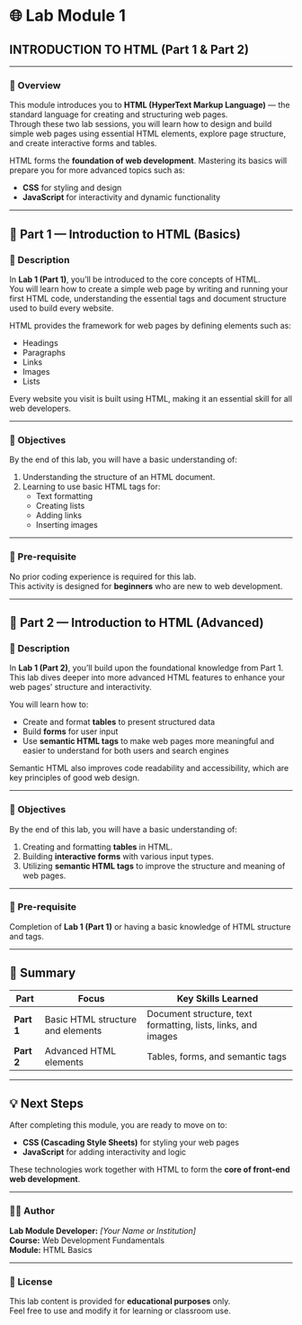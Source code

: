 # 🌐 Lab Module 1  
## INTRODUCTION TO HTML (Part 1 & Part 2)

---

### 📖 Overview

This module introduces you to **HTML (HyperText Markup Language)** — the standard language for creating and structuring web pages.  
Through these two lab sessions, you will learn how to design and build simple web pages using essential HTML elements, explore page structure, and create interactive forms and tables.

HTML forms the **foundation of web development**. Mastering its basics will prepare you for more advanced topics such as:
- **CSS** for styling and design  
- **JavaScript** for interactivity and dynamic functionality  

---

## 🧩 Part 1 — Introduction to HTML (Basics)

### 📝 Description

In **Lab 1 (Part 1)**, you’ll be introduced to the core concepts of HTML.  
You will learn how to create a simple web page by writing and running your first HTML code, understanding the essential tags and document structure used to build every website.

HTML provides the framework for web pages by defining elements such as:
- Headings  
- Paragraphs  
- Links  
- Images  
- Lists  

Every website you visit is built using HTML, making it an essential skill for all web developers.

---

### 🎯 Objectives

By the end of this lab, you will have a basic understanding of:

1. Understanding the structure of an HTML document.  
2. Learning to use basic HTML tags for:
   - Text formatting  
   - Creating lists  
   - Adding links  
   - Inserting images  

---

### 🧠 Pre-requisite

No prior coding experience is required for this lab.  
This activity is designed for **beginners** who are new to web development.

---

## 🧩 Part 2 — Introduction to HTML (Advanced)

### 📝 Description

In **Lab 1 (Part 2)**, you’ll build upon the foundational knowledge from Part 1.  
This lab dives deeper into more advanced HTML features to enhance your web pages’ structure and interactivity.

You will learn how to:
- Create and format **tables** to present structured data  
- Build **forms** for user input  
- Use **semantic HTML tags** to make web pages more meaningful and easier to understand for both users and search engines  

Semantic HTML also improves code readability and accessibility, which are key principles of good web design.

---

### 🎯 Objectives

By the end of this lab, you will have a basic understanding of:

1. Creating and formatting **tables** in HTML.  
2. Building **interactive forms** with various input types.  
3. Utilizing **semantic HTML tags** to improve the structure and meaning of web pages.  

---

### 🧠 Pre-requisite

Completion of **Lab 1 (Part 1)** or having a basic knowledge of HTML structure and tags.

---

## 🧭 Summary

| Part | Focus | Key Skills Learned |
|------|--------|--------------------|
| **Part 1** | Basic HTML structure and elements | Document structure, text formatting, lists, links, and images |
| **Part 2** | Advanced HTML elements | Tables, forms, and semantic tags |

---

## 💡 Next Steps

After completing this module, you are ready to move on to:
- **CSS (Cascading Style Sheets)** for styling your web pages  
- **JavaScript** for adding interactivity and logic  

These technologies work together with HTML to form the **core of front-end web development**.

---

### 🧑‍💻 Author
**Lab Module Developer:** *[Your Name or Institution]*  
**Course:** Web Development Fundamentals  
**Module:** HTML Basics  

---

### 🪪 License
This lab content is provided for **educational purposes** only.  
Feel free to use and modify it for learning or classroom use.
